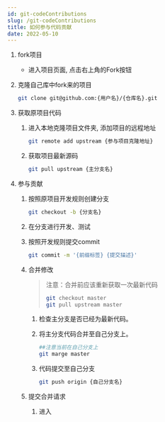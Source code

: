 ```yaml
---
id: git-codeContributions
slug: /git-codeContributions
title: 如何参与代码贡献
date: 2022-05-10
---
```

1. fork项目

   * 进入项目页面, 点击右上角的Fork按钮

2. 克隆自己库中fork来的项目

   ````bash
   git clone git@github.com:{用户名}/{仓库名}.git 
   ````

3. 获取原项目代码

   1. 进入本地克隆项目文件夹, 添加项目的远程地址

      ````bash
      git remote add upstream {参与项目克隆地址}
      ````

   2. 获取项目最新源码

      ````bash
      git pull upstream {主分支名}
      ````

4. 参与贡献

   1. 按照原项目开发规则创建分支

      ````bash
      git checkout -b {分支名}
      ````

   2. 在分支进行开发、测试

   3. 按照开发规则提交commit

      ````bash
      git commit -m '{前缀标签} {提交描述}'
      ````

   4. 合并修改

      > 注意：合并前应该重新获取一次最新代码
      >
      > ````bash
      > git checkout master
      > git pull upstream master
      > ````

      1. 检查主分支是否已经为最新代码。

      2. 将主分支代码合并至自己分支上。

         ````bash
         ##注意当前在自己分支上
         git marge master
         ````

      3. 代码提交至自己分支

         ````bash
         git push origin {自己分支名}
         ````

   5. 提交合并请求
      1. 进入

   

   